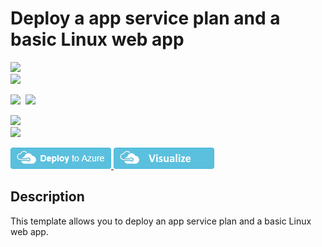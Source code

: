 # Deploy a app service plan and a basic Linux web app

<IMG SRC="https://azurequickstartsservice.blob.core.windows.net/badges/101-webapp-basic-linux/PublicLastTestDate.svg" />&nbsp;	
<IMG SRC="https://azurequickstartsservice.blob.core.windows.net/badges/101-webapp-basic-linux/PublicDeployment.svg" />&nbsp;	

<IMG SRC="https://azurequickstartsservice.blob.core.windows.net/badges/101-webapp-basic-linux/FairfaxLastTestDate.svg" />&nbsp;	
<IMG SRC="https://azurequickstartsservice.blob.core.windows.net/badges/101-webapp-basic-linux/FairfaxDeployment.svg" />&nbsp;	

<IMG SRC="https://azurequickstartsservice.blob.core.windows.net/badges/101-webapp-basic-linux/BestPracticeResult.svg" />&nbsp;	
<IMG SRC="https://azurequickstartsservice.blob.core.windows.net/badges/101-webapp-basic-linux/CredScanResult.svg" />&nbsp;	

<a href="https://portal.azure.com/#create/Microsoft.Template/uri/https%3A%2F%2Fraw.githubusercontent.com%2FAzure%2Fazure-quickstart-templates%2Fmaster%2F101-webapp-basic-linux%2Fazuredeploy.json" target="_blank">
<img src="https://raw.githubusercontent.com/Azure/azure-quickstart-templates/master/1-CONTRIBUTION-GUIDE/images/deploytoazure.png" />
</a>
<a href="http://armviz.io/#/?load=https%3A%2F%2Fraw.githubusercontent.com%2FAzure%2Fazure-quickstart-templates%2Fmaster%2F101-webapp-basic-linux%2Fazuredeploy.json" target="_blank">
<img src="https://raw.githubusercontent.com/Azure/azure-quickstart-templates/master/1-CONTRIBUTION-GUIDE/images/visualizebutton.png" />
</a>

## Description

This template allows you to deploy an app service plan and a basic Linux web app.